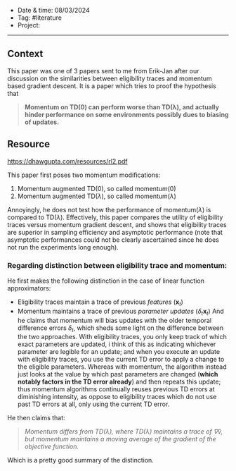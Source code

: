 
- Date & time: 08/03/2024
- Tag: #literature
- Project:

---

## Context

This paper was one of 3 papers sent to me from Erik-Jan after our discussion on the similarities between eligibility traces and momentum based gradient descent. It is a paper which tries to proof the hypothesis that 

> **Momentum on TD(0) can perform worse than TD(λ), and actually hinder performance on some environments possibly dues to biasing of updates.**

## Resource 

https://dhawgupta.com/resources/rl2.pdf

This paper first poses two momentum modifications:
1. Momentum augmented TD(0), so called momentum(0)
2. Momentum augmented TD($\lambda$), so called momentum($\lambda$)

Annoyingly, he does not test how the performance of momentum($\lambda$) is compared to TD($\lambda$). Effectively, this paper compares the utility of eligibility traces versus momentum gradient descent, and shows that eligibility traces are superior in sampling efficiency and asymptotic performance (note that asymptotic performances could not be clearly ascertained since he does not run the experiments long enough).


### Regarding distinction between eligibility trace and momentum:

He first makes the following distinction in the case of linear function approximators:
- Eligibility traces maintain a trace of previous *features* ($\mathbf{x}_t$)
- Momentum maintains a trace of previous *parameter updates* ($\delta_t \mathbf{x}_t$)
And he claims that momentum will bias updates with the older temporal difference errors $\delta_{t}$, which sheds some light on the difference between the two approaches. With eligibility traces, you only keep track of which exact parameters are updated, i think of this as indicating whichever parameter are legible for an update; and when you execute an update with eligibility traces, you use the current TD error to apply a change to the eligible parameters. Whereas with momentum, the algorithm instead just looks at the value by which past parameters are changed (**which notably factors in the TD error already**) and then repeats this update; thus momentum algorithms continually reuses previous TD errors at diminishing intensity, as oppose to eligibility traces which do not use past TD errors at all, only using the current TD error.

He then claims that:

> *Momentum differs from TD($\lambda$), where TD($\lambda$) maintains a trace of $\nabla \hat{v}$, but momentum maintains a moving average of the gradient of the objective function.*

Which is a pretty good summary of the distinction.